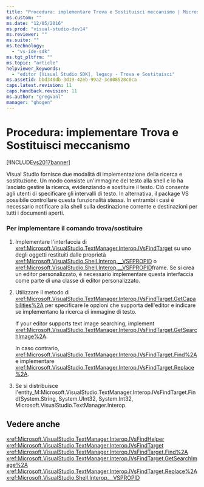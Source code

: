 ```yaml
---
title: "Procedura: implementare Trova e Sostituisci meccanismo | Microsoft Docs"
ms.custom: ""
ms.date: "12/05/2016"
ms.prod: "visual-studio-dev14"
ms.reviewer: ""
ms.suite: ""
ms.technology: 
  - "vs-ide-sdk"
ms.tgt_pltfrm: ""
ms.topic: "article"
helpviewer_keywords: 
  - "editor [Visual Studio SDK], legacy - Trova e Sostituisci"
ms.assetid: bbd348db-3d19-42eb-99a2-3e808528c0ca
caps.latest.revision: 11
caps.handback.revision: 11
ms.author: "gregvanl"
manager: "ghogen"
---
```

# Procedura: implementare Trova e Sostituisci meccanismo
[!INCLUDE[vs2017banner](../code-quality/includes/vs2017banner.md)]

Visual Studio fornisce due modalità di implementazione della ricerca e sostituzione.  Un modo consiste un'immagine del testo alla shell e lo ha lasciato gestire la ricerca, evidenziando e sostituire il testo.  Ciò consente agli utenti di specificare gli intervalli di testo.  In alternativa, il package VS possibile controllare questa funzionalità stessa.  In entrambi i casi è necessario notificare alla shell sulla destinazione corrente e destinazioni per tutti i documenti aperti.  
  
### Per implementare il comando trova\/sostituire  
  
1.  Implementare l'interfaccia di <xref:Microsoft.VisualStudio.TextManager.Interop.IVsFindTarget> su uno degli oggetti restituiti dalle proprietà <xref:Microsoft.VisualStudio.Shell.Interop.__VSFPROPID> o <xref:Microsoft.VisualStudio.Shell.Interop.__VSFPROPID>frame.  Se si crea un editor personalizzato, è necessario implementare questa interfaccia come parte di una classe di editor personalizzato.  
  
2.  Utilizzare il metodo di <xref:Microsoft.VisualStudio.TextManager.Interop.IVsFindTarget.GetCapabilities%2A> per specificare le opzioni che supporta dell'editor e indicare se implementano la ricerca di immagine di testo.  
  
     If your editor supports text image searching, implement <xref:Microsoft.VisualStudio.TextManager.Interop.IVsFindTarget.GetSearchImage%2A>.  
  
     In caso contrario, <xref:Microsoft.VisualStudio.TextManager.Interop.IVsFindTarget.Find%2A> e implementare <xref:Microsoft.VisualStudio.TextManager.Interop.IVsFindTarget.Replace%2A>.  
  
3.  Se si distribuisce l'entity\_M:Microsoft.VisualStudio.TextManager.Interop.IVsFindTarget.Find\(System.String, System.UInt32, System.Int32, Microsoft.VisualStudio.TextManager.Interop.  
  
## Vedere anche  
 <xref:Microsoft.VisualStudio.TextManager.Interop.IVsFindHelper>   
 <xref:Microsoft.VisualStudio.TextManager.Interop.IVsFindTarget>   
 <xref:Microsoft.VisualStudio.TextManager.Interop.IVsFindTarget.Find%2A>   
 <xref:Microsoft.VisualStudio.TextManager.Interop.IVsFindTarget.GetSearchImage%2A>   
 <xref:Microsoft.VisualStudio.TextManager.Interop.IVsFindTarget.Replace%2A>   
 <xref:Microsoft.VisualStudio.Shell.Interop.__VSPROPID>